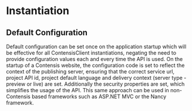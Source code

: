 # Instantiation

## Default Configuration

Default configuration can be set once on the application startup which will be effective for all ContensisClient instantiations, negating the need to provide configuration values each and every time the API is used. On the startup of a Contensis website, the configuration code is set to reflect the context of the publishing server, ensuring that the correct service url, project API id, project default language and delivery context \(server type - preview or live\) are set. Additionally the security properties are set, which simplifies the usage of the API. This same approach can be used in non-Contensis based frameworks such as ASP.NET MVC or the Nancy framework.



